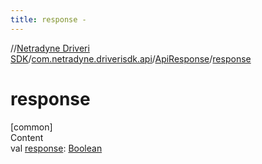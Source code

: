 ```yaml
---
title: response -
---
```

//[Netradyne Driveri SDK](../../index.md)/[com.netradyne.driverisdk.api](../index.md)/[ApiResponse](index.md)/[response](response.md)



# response  
[common]  
Content  
val [response](response.md): [Boolean](https://kotlinlang.org/api/latest/jvm/stdlib/kotlin/-boolean/index.html)  



